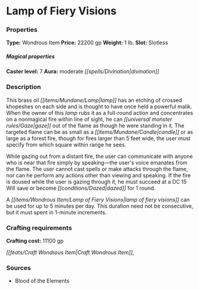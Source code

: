 ﻿---
Title: "Lamp of Fiery Visions"
Type: "Wondrous Item"
Price: "22200 gp"
Weight: "1 lb."
Slot: "Slotless"
Caster level: "7"
Aura: "moderate divination"
Description: |
  "This brass oil lamp has an etching of crossed khopeshes on each side and is thought to have once held a powerful malik. When the owner of this lamp rubs it as a full-round action and concentrates on a nonmagical fire within line of sight, he can gaze out of the flame as though he were standing in it. The targeted flame can be as small as a candle or as large as a forest fire, though for fires larger than 5 feet wide, the user must specify from which square within range he sees.
  While gazing out from a distant fire, the user can communicate with anyone who is near that fire simply by speaking—the user's voice emanates from the flame. The user cannot cast spells or make attacks through the flame, nor can he perform any actions other than viewing and speaking. If the fire is doused while the user is gazing through it, he must succeed at a DC 15 Will save or become dazed for 1 round.
  A _lamp of fiery visions_ can be used for up to 5 minutes per day. This duration need not be consecutive, but it must spent in 1-minute increments."
Crafting cost: "11100 gp"
Sources: "['Blood of the Elements']"
---

# Lamp of Fiery Visions

### Properties

**Type:** Wondrous Item **Price:** 22200 gp **Weight:** 1 lb. **Slot:** Slotless

##### Magical properties

**Caster level:** 7 **Aura:** moderate _[[spells/Divination|divination]]_

### Description

This brass oil _[[items/Mundane/Lamp|lamp]]_ has an etching of crossed khopeshes on each side and is thought to have once held a powerful malik. When the owner of this _lamp_ rubs it as a full-round action and concentrates on a nonmagical fire within line of sight, he can _[[universal monster rules/Gaze|gaze]]_ out of the flame as though he were standing in it. The targeted flame can be as small as a _[[items/Mundane/Candle|candle]]_ or as large as a forest fire, though for fires larger than 5 feet wide, the user must specify from which square within range he sees.

While gazing out from a distant fire, the user can communicate with anyone who is near that fire simply by speaking—the user's voice emanates from the flame. The user cannot cast spells or make attacks through the flame, nor can he perform any actions other than viewing and speaking. If the fire is doused while the user is gazing through it, he must succeed at a DC 15 Will save or become _[[conditions/Dazed|dazed]]_ for 1 round.

A _[[items/Wondrous Item/Lamp of Fiery Visions|lamp of fiery visions]]_ can be used for up to 5 minutes per day. This duration need not be consecutive, but it must spent in 1-minute increments.

### Crafting requirements

**Crafting cost:** 11100 gp

_[[feats/Craft Wondrous Item|Craft Wondrous Item]]_,

### Sources

* Blood of the Elements